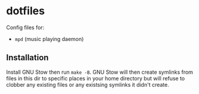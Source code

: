 # dotfiles

Config files for:

* `mpd` (music playing daemon)

## Installation

Install GNU Stow then run `make -B`. 
GNU Stow will then create symlinks from files in this dir to specific places in your home directory 
but will refuse to clobber any existing files or any existsing symlinks it didn't create.
